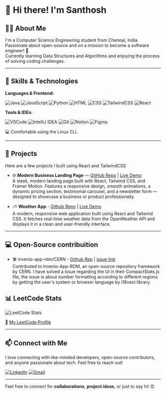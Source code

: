 # 👋 Hi there! I'm Santhosh

## 🧑‍💻 About Me
I'm a Computer Science Engineering student from Chennai, India. Passionate about open-source and on a mission to become a software engineer! 🚀  
Currently learning Data Structures and Algorithms and enjoying the process of solving coding challenges.

---

## 🌱 Skills & Technologies

**Languages & Frontend:**  

![Java](https://img.shields.io/badge/Java-007396?logo=java&logoColor=white)
![JavaScript](https://img.shields.io/badge/JavaScript-F7DF1E?logo=javascript&logoColor=black)
![Python](https://img.shields.io/badge/Python-3776AB?logo=python&logoColor=white)
![HTML](https://img.shields.io/badge/HTML5-E34F26?logo=html5&logoColor=white)
![CSS](https://img.shields.io/badge/CSS3-1572B6?logo=css3&logoColor=white)
![TailwindCSS](https://img.shields.io/badge/Tailwind-06B6D4?logo=tailwindcss&logoColor=white)
![React](https://img.shields.io/badge/React-61DAFB?logo=react&logoColor=black)

**Tools & IDEs:**  

![VSCode](https://img.shields.io/badge/VSCode-007ACC?logo=visual-studio-code&logoColor=white)
![IntelliJ IDEA](https://img.shields.io/badge/IntelliJ-000000?logo=intellij-idea&logoColor=white)
![Git](https://img.shields.io/badge/Git-F05032?logo=git&logoColor=white)
![Notion](https://img.shields.io/badge/Notion-000000?logo=notion&logoColor=white)
![Figma](https://img.shields.io/badge/Figma-F24E1E?logo=figma&logoColor=white)

💻 Comfortable using the Linux CLI.

---

## 💼 Projects

Here are a few projects I built using React and TailwindCSS:

- 🌐 **Modern Business Landing Page** — [GitHub Repo](https://github.com/Sandy-07-coder/React-Landing-Page-TailwindCSS) | [Live Demo](https://react-landing-page-tailwind-css-jet.vercel.app/)  <br>
  A sleek, modern landing page built with React, Tailwind CSS, and Framer Motion. Features a responsive design, smooth animations, a dynamic pricing section, testimonial carousel, and a newsletter form — designed to showcase a business or product professionally.

- ⛅ **Weather App** - [Github Repo](https://github.com/Sandy-07-coder/Weather-App) | [Live Demo](https://weather-app-phi-seven-26.vercel.app/) <br>
    A modern, responsive web application built using React and Tailwind CSS. It fetches real-time weather data from the OpenWeather API and displays it in a clean and user-friendly interface.

---

## 💻 Open-Source contribuition

- 🛠️ invenio-app-rdm/CERN - [Github Rep](https://github.com/inveniosoftware/invenio-app-rdm) | [issue link](https://github.com/inveniosoftware/invenio-app-rdm/issues/3137) <br>
  Contributed to Invenio-App-RDM, an open-source repository framework by CERN. I have solved a issue regarding the UI in their CompactStats.js file, the issue is about number formatting according to different regions by getting the user's system or browser language by i18next library.

## 📊 LeetCode Stats

![LeetCode Stats](https://leetcard.jacoblin.cool/Santhosh_Sandy_07?theme=dark&font=Baloo&ext=activity)

🔗 [My LeetCode Profile](https://leetcode.com/u/Santhosh_Sandy_07/)

---

## 📫 Connect with Me

I love connecting with like-minded developers, open-source contributors, and anyone passionate about tech. Feel free to reach out!

[![LinkedIn](https://img.shields.io/badge/LinkedIn-Connect-blue?logo=linkedin)](https://www.linkedin.com/in/santhosh2673/)
[![Gmail](https://img.shields.io/badge/Gmail-Email-red?logo=gmail&logoColor=white)](mailto:santhoshprogrammer07@gmail.com)

---

Feel free to connect for **collaborations**, **project ideas**, or just to say hi! 😊
